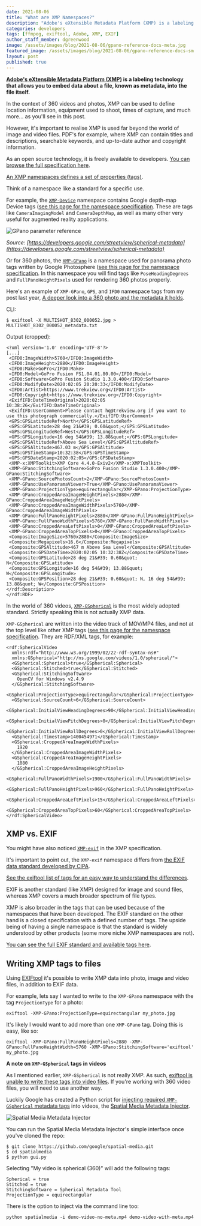 ```yaml
---
date: 2021-08-06
title: "What are XMP Namespaces?"
description: "Adobe's eXtensible Metadata Platform (XMP) is a labeling technology that allows you to embed data about a file, known as metadata, into the file itself."
categories: developers
tags: [ffmpeg, exiftool, Adobe, XMP, EXIF]
author_staff_member: dgreenwood
image: /assets/images/blog/2021-08-06/gpano-reference-docs-meta.jpg
featured_image: /assets/images/blog/2021-08-06/gpano-reference-docs-sm.jpg
layout: post
published: true
---
```


**[Adobe's eXtensible Metadata Platform (XMP)](https://www.adobe.com/products/xmp.html) is a labeling technology that allows you to embed data about a file, known as metadata, into the file itself.**

In the context of 360 videos and photos, XMP can be used to define location information, equipment used to shoot, times of capture, and much more... as you'll see in this post. 

However, it's important to realise XMP is used far beyond the world of image and video files. PDF's for example, where XMP can contain titles and descriptions, searchable keywords, and up-to-date author and copyright information.

As an open source technology, it is freely available to developers. [You can browse the full specification here](https://www.adobe.com/devnet/xmp.html).

[An XMP namespaces defines a set of properties (tags)](https://github.com/adobe/xmp-docs/blob/master/Namespaces.md).

Think of a namespace like a standard for a specific use. 

For example, the [`XMP-Device`](https://exiftool.org/TagNames/XMP.html#Device) namespace contains Google depth-map Device tags ([see this page for the namespace specification](https://developer.android.com/training/camera2/Dynamic-depth-v1.0.pdf). These are tags like `CameraImagingModel` and `CameraDepthMap`, as well as many other very useful for augmented reality applications.

<img class="img-fluid" src="/assets/images/blog/2021-08-06/gpano-reference-docs-sm.jpg
" alt="GPano parameter reference" title="GPano parameter reference" />

_Source: [https://developers.google.com/streetview/spherical-metadata](https://developers.google.com/streetview/spherical-metadata)_

Or for 360 photos, the [`XMP-GPano`](https://exiftool.org/TagNames/XMP.html#GPano) is a namespace used for panorama photo tags written by Google Photosphere ([see this page for the namespace specification](https://developers.google.com/panorama/metadata/). In this namespace you will find tags like `PoseHeadingDegrees` and `FullPanoHeightPixels` used for rendering 360 photos properly.

Here's an example of `XMP-GPano`, `GPS`, and `IFD0` namespace tags from my post last year, [A deeper look into a 360 photo and the metadata it holds](/blog/2020/metadata-exif-xmp-360-photo-files).

CLI:

```
$ exiftool -X MULTISHOT_8302_000052.jpg > MULTISHOT_8302_000052_metadata.txt
```

Output (cropped):

```
<?xml version='1.0' encoding='UTF-8'?>
[...]
 <IFD0:ImageWidth>5760</IFD0:ImageWidth>
 <IFD0:ImageHeight>2880</IFD0:ImageHeight>
 <IFD0:Make>GoPro</IFD0:Make>
 <IFD0:Model>GoPro Fusion FS1.04.01.80.00</IFD0:Model>
 <IFD0:Software>GoPro Fusion Studio 1.3.0.400</IFD0:Software>
 <IFD0:ModifyDate>2020:02:05 20:20:33</IFD0:ModifyDate>
 <IFD0:Artist>https://www.trekview.org</IFD0:Artist>
 <IFD0:Copyright>https://www.trekview.org</IFD0:Copyright>
 <ExifIFD:DateTimeOriginal>2020:02:05 10:38:26</ExifIFD:DateTimeOriginal>
 <ExifIFD:UserComment>Please contact hq@trekview.org if you want to use this photograph commercially.</ExifIFD:UserComment>
 <GPS:GPSLatitudeRef>North</GPS:GPSLatitudeRef>
 <GPS:GPSLatitude>28 deg 21&#39; 0.60&quot;</GPS:GPSLatitude>
 <GPS:GPSLongitudeRef>West</GPS:GPSLongitudeRef>
 <GPS:GPSLongitude>16 deg 54&#39; 13.88&quot;</GPS:GPSLongitude>
 <GPS:GPSAltitudeRef>Above Sea Level</GPS:GPSAltitudeRef>
 <GPS:GPSAltitude>467.03 m</GPS:GPSAltitude>
 <GPS:GPSTimeStamp>10:32:38</GPS:GPSTimeStamp>
 <GPS:GPSDateStamp>2020:02:05</GPS:GPSDateStamp>
 <XMP-x:XMPToolkit>XMP Core 4.4.0-Exiv2</XMP-x:XMPToolkit>
 <XMP-GPano:StitchingSoftware>GoPro Fusion Studio 1.3.0.400</XMP-GPano:StitchingSoftware>
 <XMP-GPano:SourcePhotosCount>2</XMP-GPano:SourcePhotosCount>
 <XMP-GPano:UsePanoramaViewer>True</XMP-GPano:UsePanoramaViewer>
 <XMP-GPano:ProjectionType>equirectangular</XMP-GPano:ProjectionType>
 <XMP-GPano:CroppedAreaImageHeightPixels>2880</XMP-GPano:CroppedAreaImageHeightPixels>
 <XMP-GPano:CroppedAreaImageWidthPixels>5760</XMP-GPano:CroppedAreaImageWidthPixels>
 <XMP-GPano:FullPanoHeightPixels>2880</XMP-GPano:FullPanoHeightPixels>
 <XMP-GPano:FullPanoWidthPixels>5760</XMP-GPano:FullPanoWidthPixels>
 <XMP-GPano:CroppedAreaLeftPixels>0</XMP-GPano:CroppedAreaLeftPixels>
 <XMP-GPano:CroppedAreaTopPixels>0</XMP-GPano:CroppedAreaTopPixels>
 <Composite:ImageSize>5760x2880</Composite:ImageSize>
 <Composite:Megapixels>16.6</Composite:Megapixels>
 <Composite:GPSAltitude>467 m Above Sea Level</Composite:GPSAltitude>
 <Composite:GPSDateTime>2020:02:05 10:32:38Z</Composite:GPSDateTime>
 <Composite:GPSLatitude>28 deg 21&#39; 0.60&quot; N</Composite:GPSLatitude>
 <Composite:GPSLongitude>16 deg 54&#39; 13.88&quot; W</Composite:GPSLongitude>
 <Composite:GPSPosition>28 deg 21&#39; 0.60&quot; N, 16 deg 54&#39; 13.88&quot; W</Composite:GPSPosition>
</rdf:Description>
</rdf:RDF>
```

In the world of 360 videos, [`XMP-GSpherical`](https://exiftool.org/TagNames/XMP.html#GSpherical) is the most widely adopted standard. Strictly speaking this is not actually XMP data. 

`XMP-GSpherical` are written into the video track of MOV/MP4 files, and not at the top level like other XMP tags ([see this page for the namespace specification](https://github.com/google/spatial-media/blob/master/docs/spherical-video-rfc.md). They are RDF/XML tags, for example:

```
<rdf:SphericalVideo
  xmlns:rdf="http://www.w3.org/1999/02/22-rdf-syntax-ns#"
  xmlns:GSpherical="http://ns.google.com/videos/1.0/spherical/">
  <GSpherical:Spherical>true</GSpherical:Spherical>
  <GSpherical:Stitched>true</GSpherical:Stitched>
  <GSpherical:StitchingSoftware>
    OpenCV for Windows v2.4.9
  </GSpherical:StitchingSoftware>
  <GSpherical:ProjectionType>equirectangular</GSpherical:ProjectionType>
  <GSpherical:SourceCount>6</GSpherical:SourceCount>
  <GSpherical:InitialViewHeadingDegrees>90</GSpherical:InitialViewHeadingDegrees>
  <GSpherical:InitialViewPitchDegrees>0</GSpherical:InitialViewPitchDegrees>
  <GSpherical:InitialViewRollDegrees>0</GSpherical:InitialViewRollDegrees>
  <GSpherical:Timestamp>1400454971</GSpherical:Timestamp>
  <GSpherical:CroppedAreaImageWidthPixels>
    1920
  </GSpherical:CroppedAreaImageWidthPixels>
  <GSpherical:CroppedAreaImageHeightPixels>
    1080
  </GSpherical:CroppedAreaImageHeightPixels>
  <GSpherical:FullPanoWidthPixels>1900</GSpherical:FullPanoWidthPixels>
  <GSpherical:FullPanoHeightPixels>960</GSpherical:FullPanoHeightPixels>
  <GSpherical:CroppedAreaLeftPixels>15</GSpherical:CroppedAreaLeftPixels>
  <GSpherical:CroppedAreaTopPixels>60</GSpherical:CroppedAreaTopPixels>
</rdf:SphericalVideo>
```

## XMP vs. EXIF

You might have also noticed [`XMP-exif`](https://exiftool.org/TagNames/XMP.html#exif) in the XMP specification.

It's important to point out, the `XMP-exif` namespace differs from [the EXIF data standard developed by CIPA](https://www.cipa.jp/std/std-sec_e.html).

[See the exiftool list of tags for an easy way to understand the differences](https://exiftool.org/TagNames/).

EXIF is another standard (like XMP) designed for image and sound files, whereas XMP covers a much broader spectrum of file types.

XMP is also broader in the tags that can be used because of the namespaces that have been developed. The EXIF standard on the other hand is a closed specification with a defined number of tags. The upside being of having a single namespace is that the standard is widely understood by other products (some more niche XMP namespaces are not).

[You can see the full EXIF standard and available tags here](https://www.cipa.jp/std/documents/e/DC-X008-Translation-2019-E.pdf).

## Writing XMP tags to files

Using [EXIFtool](https://exiftool.org/) it's possible to write XMP data into photo, image and video files, in addition to EXIF data.

For example, lets say I wanted to write to the `XMP-GPano` namespace with the tag `ProjectionType` for a photo:

```
exiftool -XMP-GPano:ProjectionType=equirectangular my_photo.jpg
```

It's likely I would want to add more than one `XMP-GPano` tag. Doing this is easy, like so:

```
exiftool -XMP-GPano:FullPanoHeightPixels=2880 -XMP-GPano:FullPanoHeightWidth=5760 -XMP-GPano:StitchingSoftware='exiftool' my_photo.jpg
```

**A note on `XMP-GSpherical` tags in videos**

As I mentioned earlier, `XMP-GSpherical` is not really XMP. As such, [exiftool is unable to write these tags into video files](https://exiftool.org/forum/index.php?topic=8286.0). If you're working with 360 video files, you will need to use another way. 

Luckily Google has created a Python script for [injecting required `XMP-GSpherical` metadata tags](https://github.com/google/spatial-media/blob/master/docs/spherical-video-rfc.md#allowed-global-metadata-elements) into videos, the [Spatial Media Metadata Injector](https://github.com/google/spatial-media/tree/master/spatialmedia).

<img class="img-fluid" src="/assets/images/blog/2021-08-06/spatial-metadata-injector-tool.png
" alt="Spatial Media Metadata Injector" title="Spatial Media Metadata Injector" />

You can run the Spatial Media Metadata Injector's simple interface once you've cloned the repo:

```
$ git clone https://github.com/google/spatial-media.git
$ cd spatialmedia
$ python gui.py
```

Selecting "My video is spherical (360)" will add the following tags:

```
Spherical = true
Stitched = true
StitchingSoftware = Spherical Metadata Tool
ProjectionType = equirectangular
```

There is the option to inject via the command line too:

```
python spatialmedia -i demo-video-no-meta.mp4 demo-video-with-meta.mp4
```